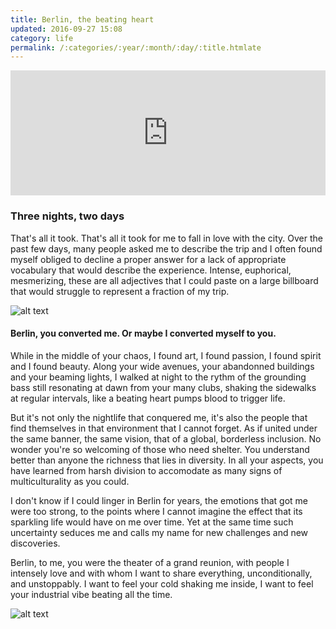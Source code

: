```yaml
---
title: Berlin, the beating heart
updated: 2016-09-27 15:08
category: life
permalink: /:categories/:year/:month/:day/:title.htmlate
---
```


<iframe width="100%" height="200" scrolling="no" frameborder="no" src="https://w.soundcloud.com/player/?url=https%3A//api.soundcloud.com/tracks/250654932&amp;auto_play=false&amp;hide_related=true&amp;show_comments=false&amp;show_user=false&amp;show_reposts=false&amp;visual=false"></iframe>

### Three nights, two days

That's all it took. That's all it took for me to fall in love with the city. Over the past few days, many people asked me to describe the trip and I often found myself obliged to decline a proper answer for a lack of appropriate vocabulary that would describe the experience. Intense, euphorical, mesmerizing, these are all adjectives that I could paste on a large billboard that would struggle to represent a fraction of my trip. 

![alt text](http://polegato.me/assets/fresque.jpg)

#### Berlin, you converted me. Or maybe I converted myself to you. 

While in the middle of your chaos, I found art, I found passion, I found spirit and I found beauty. Along your wide avenues, your abandonned buildings and your beaming lights, I walked at night to the rythm of the grounding bass still resonating at dawn from your many clubs, shaking the sidewalks at regular intervals, like a beating heart pumps blood to trigger life. 

But it's not only the nightlife that conquered me, it's also the people that find themselves in that environment that I cannot forget. As if united under the same banner, the same vision, that of a global, borderless inclusion. No wonder you're so welcoming of those who need shelter. You understand better than anyone the richness that lies in diversity. In all your aspects, you have learned from harsh division to accomodate as many signs of multiculturality as you could.

I don't know if I could linger in Berlin for years, the emotions that got me were too strong, to the points where I cannot imagine the effect that its sparkling life would have on me over time. Yet at the same time such uncertainty seduces me and calls my name for new challenges and new discoveries. 

Berlin, to me, you were the theater of a grand reunion, with people I intensely love and with whom I want to share everything, unconditionally, and unstoppably. I want to feel your cold shaking me inside, I want to feel your industrial vibe beating all the time. 

![alt text](http://polegato.me/assets/walk2.png)




